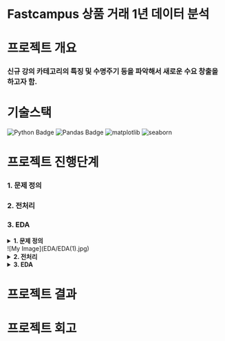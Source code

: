 # Fastcampus 상품 거래 1년 데이터 분석

# 프로젝트 개요
### 신규 강의 카테고리의 특징 및 수명주기 등을 파악해서 새로운 수요 창출을 하고자 함.

# 기술스택
![Python Badge](https://img.shields.io/badge/Python-3776AB?style=flat&logo=Python&logoColor=white) ![Pandas Badge](https://img.shields.io/badge/Pandas-150458?style=flat&logo=Pandas&logoColor=white) ![matplotlib](https://img.shields.io/badge/matplotlib-19E57F) ![seaborn](https://img.shields.io/badge/seaborn-5B0BB5)

# 프로젝트 진행단계
### 1. 문제 정의
### 2. 전처리
### 3. EDA
<details>
  <summary><b>1. 문제 정의</b></summary>
  <!-- 내용 -->
  
</details>
![My Image](EDA/EDA(1).jpg)
<details>
  <summary><b>2. 전처리</b></summary>
  <!-- 내용 -->
</details>

<details>
  <summary><b>3. EDA</b></summary>
  <!-- 내용 -->
</details>

# 프로젝트 결과

# 프로젝트 회고

